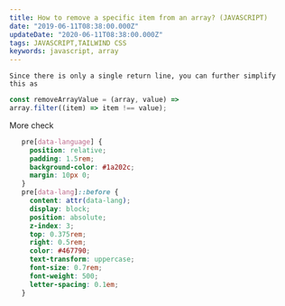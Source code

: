 ```yaml
---
title: How to remove a specific item from an array? (JAVASCRIPT)
date: "2019-06-11T08:38:00.000Z"
updateDate: "2020-06-11T08:38:00.000Z"
tags: JAVASCRIPT,TAILWIND CSS
keywords: javascript, array
---
```


    Since there is only a single return line, you can further simplify this as

 <!-- more -->

```javascript
const removeArrayValue = (array, value) =>
array.filter((item) => item !== value);
```

More check

```css
   pre[data-language] {
     position: relative;
     padding: 1.5rem;
     background-color: #1a202c;
     margin: 10px 0;
   }
   pre[data-lang]::before {
     content: attr(data-lang);
     display: block;
     position: absolute;
     z-index: 3;
     top: 0.375rem;
     right: 0.5rem;
     color: #467790;
     text-transform: uppercase;
     font-size: 0.7rem;
     font-weight: 500;
     letter-spacing: 0.1em;
   }
```
